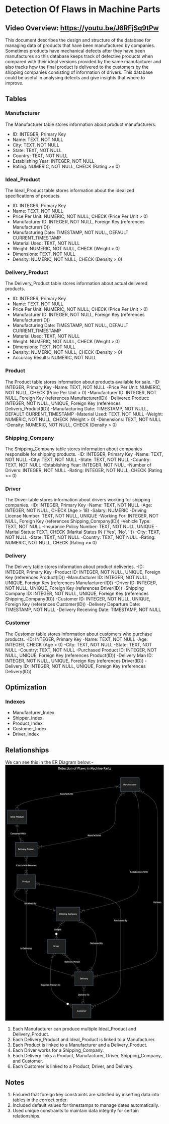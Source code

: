 # Detection Of Flaws in Machine Parts
## Video Overview: https://youtu.be/J6RFjSq9tPw
This document describes the design and structure of the database for managing data of products that have been manufactured by companies.
Sometimes products have mechanical defects after they have been manufactures so this database keeps track of defective products when compared
with their ideal versions provided by the same manufacturer and also tracks how the final product is delivered to the customers by the shipping
companies consisting of information of drivers. This database could be useful in analysing defects and give insights that where to improve.

## Tables
### Manufacturer
The Manufacturer table stores information about product manufacturers.
- ID: INTEGER, Primary Key
- Name: TEXT, NOT NULL
- City: TEXT, NOT NULL
- State: TEXT, NOT NULL
- Country: TEXT, NOT NULL
- Establishing Year: INTEGER, NOT NULL
- Rating: NUMERIC, NOT NULL, CHECK (Rating >= 0)

### Ideal_Product
The Ideal_Product table stores information about the idealized specifications of products.
- ID: INTEGER, Primary Key
- Name: TEXT, NOT NULL
- Price Per Unit: NUMERIC, NOT NULL, CHECK (Price Per Unit > 0)
- Manufacturer ID: INTEGER, NOT NULL, Foreign Key (references Manufacturer(ID))
- Manufacturing Date: TIMESTAMP, NOT NULL, DEFAULT CURRENT_TIMESTAMP
- Material Used: TEXT, NOT NULL
- Weight: NUMERIC, NOT NULL, CHECK (Weight > 0)
- Dimensions: TEXT, NOT NULL
- Density: NUMERIC, NOT NULL, CHECK (Density > 0)

### Delivery_Product
The Delivery_Product table stores information about actual delivered products.
- ID: INTEGER, Primary Key
- Name: TEXT, NOT NULL
- Price Per Unit: NUMERIC, NOT NULL, CHECK (Price Per Unit > 0)
- Manufacturer ID: INTEGER, NOT NULL, Foreign Key (references Manufacturer(ID))
- Manufacturing Date: TIMESTAMP, NOT NULL, DEFAULT CURRENT_TIMESTAMP
- Material Used: TEXT, NOT NULL
- Weight: NUMERIC, NOT NULL, CHECK (Weight > 0)
- Dimensions: TEXT, NOT NULL
- Density: NUMERIC, NOT NULL, CHECK (Density > 0)
- Accuracy Results: NUMERIC, NOT NULL

### Product
The Product table stores information about products available for sale.
-ID: INTEGER, Primary Key
-Name: TEXT, NOT NULL
-Price Per Unit: NUMERIC, NOT NULL, CHECK (Price Per Unit > 0)
-Manufacturer ID: INTEGER, NOT NULL, Foreign Key (references Manufacturer(ID))
-Delivered Product: INTEGER, NOT NULL, UNIQUE, Foreign Key (references Delivery_Product(ID))
-Manufacturing Date: TIMESTAMP, NOT NULL, DEFAULT CURRENT_TIMESTAMP
-Material Used: TEXT, NOT NULL
-Weight: NUMERIC, NOT NULL, CHECK (Weight > 0)
-Dimensions: TEXT, NOT NULL
-Density: NUMERIC, NOT NULL, CHECK (Density > 0)

### Shipping_Company
The Shipping_Company table stores information about companies responsible for shipping products.
-ID: INTEGER, Primary Key
-Name: TEXT, NOT NULL
-City: TEXT, NOT NULL
-State: TEXT, NOT NULL
-Country: TEXT, NOT NULL
-Establishing Year: INTEGER, NOT NULL
-Number of Drivers: INTEGER, NOT NULL
-Rating: INTEGER, NOT NULL, CHECK (Rating >= 0)

### Driver
The Driver table stores information about drivers working for shipping companies.
-ID: INTEGER, Primary Key
-Name: TEXT, NOT NULL
-Age: INTEGER, NOT NULL, CHECK (Age > 18)
-Salary: NUMERIC
-Driving License Number: TEXT, NOT NULL, UNIQUE
-Working For: INTEGER, NOT NULL, Foreign Key (references Shipping_Company(ID))
-Vehicle Type: TEXT, NOT NULL
-Insurance Policy Number: TEXT, NOT NULL, UNIQUE
-Marital Status: TEXT, CHECK (Marital Status IN ('Yes', 'No', ''))
-City: TEXT, NOT NULL
-State: TEXT, NOT NULL
-Country: TEXT, NOT NULL
-Rating: NUMERIC, NOT NULL, CHECK (Rating >= 0)

### Delivery
The Delivery table stores information about product deliveries.
-ID: INTEGER, Primary Key
-Product ID: INTEGER, NOT NULL, UNIQUE, Foreign Key (references Product(ID))
-Manufacturer ID: INTEGER, NOT NULL, UNIQUE, Foreign Key (references Manufacturer(ID))
-Driver ID: INTEGER, NOT NULL, UNIQUE, Foreign Key (references Driver(ID))
-Shipping Company ID: INTEGER, NOT NULL, UNIQUE, Foreign Key (references Shipping_Company(ID))
-Customer ID: INTEGER, NOT NULL, UNIQUE, Foreign Key (references Customer(ID))
-Delivery Departure Date: TIMESTAMP, NOT NULL
-Delivery Receiving Date: TIMESTAMP, NOT NULL

### Customer
The Customer table stores information about customers who purchase products.
-ID: INTEGER, Primary Key
-Name: TEXT, NOT NULL
-Age: INTEGER, CHECK (Age > 0)
-City: TEXT, NOT NULL
-State: TEXT, NOT NULL
-Country: TEXT, NOT NULL
-Purchased Product ID: INTEGER, NOT NULL, UNIQUE, Foreign Key (references Product(ID))
-Delivery Man ID: INTEGER, NOT NULL, UNIQUE, Foreign Key (references Driver(ID))
-Delivery ID: INTEGER, NOT NULL, UNIQUE, Foreign Key (references Delivery(ID))

## Optimization
### Indexes
- Manufacturer_Index
- Shipper_Index
- Product_Index
- Customer_Index
- Driver_Index

## Relationships
We can see this in the ER Diagram below:-
![Detection of Flaws in Machine Parts Entity-Relationship Diagram](ER_Diagram.png)
1. Each Manufacturer can produce multiple Ideal_Product and Delivery_Product.
2. Each Delivery_Product and Ideal_Product is linked to a Manufacturer.
3. Each Product is linked to a Manufacturer and a Delivery_Product.
4. Each Driver works for a Shipping_Company.
5. Each Delivery links a Product, Manufacturer, Driver, Shipping_Company, and Customer.
6. Each Customer is linked to a Product, Driver, and Delivery.

## Notes
1. Ensured that foreign key constraints are satisfied by inserting data into tables in the correct order.
2. Included default values for timestamps to manage dates automatically.
3. Used unique constraints to maintain data integrity for certain relationships.
